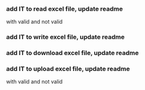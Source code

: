 ### add IT to read excel file, update readme 

with valid and not valid

### add IT to write excel file, update readme

### add IT to download excel file, update readme

### add IT to upload excel file, update readme

with valid and not valid


